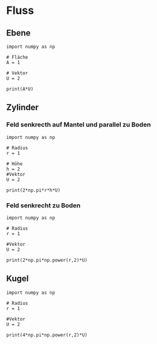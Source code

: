 # Fluss

## Ebene

```python,editable
import numpy as np

# Fläche
A = 1

# Vektor
U = 2

print(A*U)
```

## Zylinder

### Feld senkrecth auf Mantel und parallel zu Boden
```python,editable
import numpy as np

# Radius
r = 1

# Höhe 
h = 2
#Vektor
U = 2

print(2*np.pi*r*h*U)
```


### Feld senkrecht zu Boden
```python,editable
import numpy as np

# Radius
r = 1

#Vektor
U = 2

print(2*np.pi*np.power(r,2)*U)
```


## Kugel
```python,editable
import numpy as np

# Radius
r = 1

#Vektor
U = 2

print(4*np.pi*np.power(r,2)*U)
```
